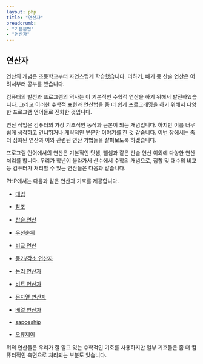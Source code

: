 ```yaml
---
layout: php
title: "연산자"
breadcrumb:
- "기본문법"
- "연산자"
--- 
```

## 연산자
연산의 개념은 초등학교부터 자연스럽게 학습했습니다. 더하기, 빼기 등 산술 연산은 어려서부터 공부를 했습니다.  

컴퓨터의 발전과 프로그램의 역사는 이 기본적인 수학적 연산을 하기 위해서 발전하였습니다. 그리고 이러한 수학적 표현과 연산법을 좀 더 쉽게 프로그래밍을 하기 위해서 다양한 프로그램 언어들로 진화한 것입니다.  

연산 작업은 컴퓨터의 가장 기초적인 동작과 근본이 되는 개념입니다. 하지만 이를 너무 쉽게 생각하고 건너뛰거나 개략적인 부분만 이야기를 한 것 같습니다. 이번 장에서는 좀 더 심화된 연산과 이와 관련된 연산 기법들을 살펴보도록 하겠습니다.  

프로그램 언어에서의 연산은 기본적인 덧셈, 뺄셈과 같은 산술 연산 이외에 다양한 연산 처리를 합니다. 우리가 학년이 올라가서 산수에서 수학의 개념으로, 집합 및 대수의 비교 등 컴퓨터가 처리할 수 있는 연산들은 다음과 같습니다.  

PHP에서는 다음과 같은 연산과 기호를 제공합니다.  
* [대입](07.1)
* [참조](07.2)

* [산술 연산](07.3)
* [우선순위](07.4)

* [비교 연산](07.5) 
* [증가/감소 연산자](07.6)
* [논리 연산자](07.7)
* [비트 연산자](07.8)

* [문자열 연산자](07.9)
* [배열 연산자](07.10)

* [sapceship](07.11)
* [오류제어](07.12)

위의 연산들은 우리가 잘 알고 있는 수학적인 기호를 사용하지만 일부 기호들은 좀 더 컴퓨터적인 측면으로 처리되는 부분도 있습니다.  

<br><br>